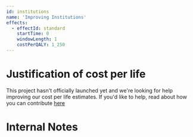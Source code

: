 ```yaml
---
id: institutions
name: 'Improving Institutions'
effects:
  - effectId: standard
    startTime: 0
    windowLength: 1
    costPerQALY: 1_250
---
```


# Justification of cost per life

This project hasn't officially launched yet and we're looking for help improving our cost per life estimates.
If you'd like to help, read about how you can contribute [here](https://github.com/impactlist/impactlist/blob/master/CONTRIBUTING.md)

# Internal Notes
